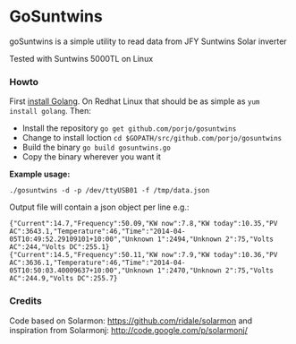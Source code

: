 # GoSuntwins

goSuntwins is a simple utility to read data from JFY Suntwins Solar inverter
 
Tested with Suntwins 5000TL on Linux

### Howto

First [install Golang](http://golang.org/doc/install#install). On Redhat Linux that should be as simple as `yum install golang`. Then:

- Install the repository `go get github.com/porjo/gosuntwins`
- Change to install loction `cd $GOPATH/src/github.com/porjo/gosuntwins`
- Build the binary `go build gosuntwins.go`
- Copy the binary wherever you want it

**Example usage:**

```
./gosuntwins -d -p /dev/ttyUSB01 -f /tmp/data.json
 ```

Output file will contain a json object per line e.g.:

```
{"Current":14.7,"Frequency":50.09,"KW now":7.8,"KW today":10.35,"PV AC":3643.1,"Temperature":46,"Time":"2014-04-05T10:49:52.29109101+10:00","Unknown 1":2494,"Unknown 2":75,"Volts AC":244,"Volts DC":255.1}
{"Current":14.5,"Frequency":50.11,"KW now":7.9,"KW today":10.36,"PV AC":3636.1,"Temperature":46,"Time":"2014-04-05T10:50:03.40009637+10:00","Unknown 1":2470,"Unknown 2":75,"Volts AC":244.9,"Volts DC":255.7}
```

### Credits

Code based on Solarmon: https://github.com/ridale/solarmon and inspiration from Solarmonj: http://code.google.com/p/solarmonj/
